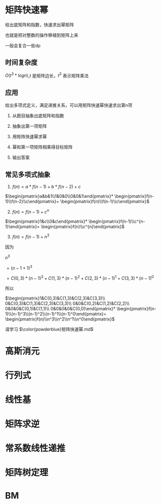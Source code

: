 # 矩阵快速幂
给出底矩阵和指数，快速求出幂矩阵

也就是把对整数的操作移植到矩阵上来

一般会复合一些dp
## 时间复杂度
$O(t^3*log n)$,$t$ 是矩阵边长，$t^3$ 表示矩阵乘法

## 应用

给出多项式定义，满足递推关系，可以用矩阵快速幂快速求出第n项

1. 从题目抽象出底矩阵和指数

2. 抽象出第一项矩阵

3. 用矩阵快速幂求幂

4. 幂和第一项矩阵相乘得目标矩阵

5. 输出答案

## 常见多项式抽象

1. $f(n) = a * f(n-1) + b * f(n-2) +c$

$\begin{pmatrix}a&b&1\\1&0&0\\0&0&1\end{pmatrix}*
\begin{pmatrix}f(n-1)\\f(n-2)\\c\end{pmatrix}=
\begin{pmatrix}f(n)\\f(n-1)\\c\end{pmatrix}$

2. $f(n) = f(n-1) + c^n$

$\begin{pmatrix}1&c\\0&c\end{pmatrix}*
\begin{pmatrix}f(n-1)\\c^{n-1}\end{pmatrix}=
\begin{pmatrix}f(n)\\c^{n}\end{pmatrix}$

3. $f(n)= f(n-1) + n^3$

因为

$n^3$

$= (n - 1 + 1)^3$

$= C(0,3)*(n-1)^3 + C(1,3)*(n-1)^2 + C(2,3)*(n-1)^1 + C(3,3)*(n-1)^0$

所以

$\begin{pmatrix}1&C(0,3)&C(1,3)&C(2,3)&C(3,3)\\
0&C(0,3)&C(1,3)&C(2,3)&C(3,3)\\
0&0&C(0,2)&C(1,2)&C(2,2)\\
0&0&0&C(0,1)&C(1,1)\\
0&0&0&0&C(0,0)\end{pmatrix}*
\begin{pmatrix}f(n-1)\\(n-1)^3\\(n-1)^2\\(n-1)^1\\(n-1)^0\end{pmatrix}=
\begin{pmatrix}f(n)\\n^3\\n^2\\n^1\\n^0\end{pmatrix}$

请学习 $\color{powderblue}矩阵快速幂.md$   
# 高斯消元
# 行列式
# 线性基
# 矩阵求逆
# 常系数线性递推
# 矩阵树定理
# BM